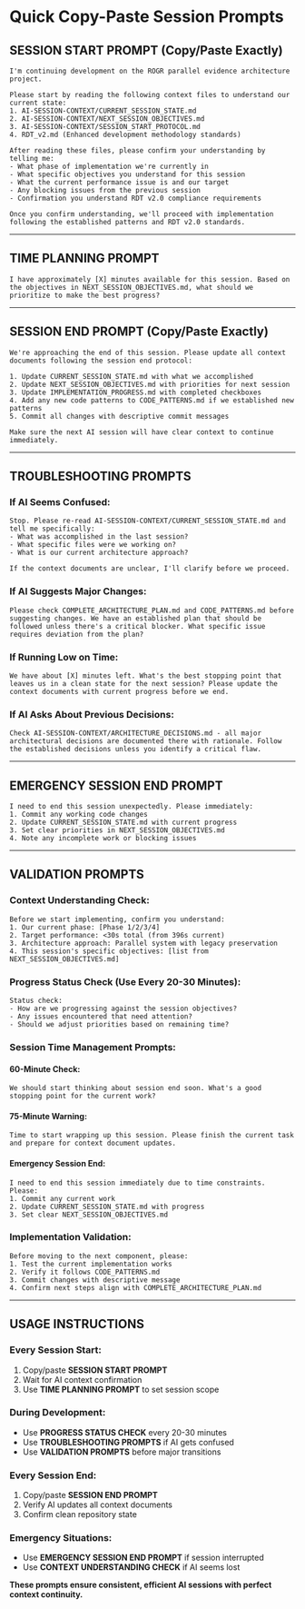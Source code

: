 # Quick Copy-Paste Session Prompts

## **SESSION START PROMPT (Copy/Paste Exactly)**

```
I'm continuing development on the ROGR parallel evidence architecture project. 

Please start by reading the following context files to understand our current state:
1. AI-SESSION-CONTEXT/CURRENT_SESSION_STATE.md
2. AI-SESSION-CONTEXT/NEXT_SESSION_OBJECTIVES.md  
3. AI-SESSION-CONTEXT/SESSION_START_PROTOCOL.md
4. RDT_v2.md (Enhanced development methodology standards)

After reading these files, please confirm your understanding by telling me:
- What phase of implementation we're currently in
- What specific objectives you understand for this session
- What the current performance issue is and our target
- Any blocking issues from the previous session
- Confirmation you understand RDT v2.0 compliance requirements

Once you confirm understanding, we'll proceed with implementation following the established patterns and RDT v2.0 standards.
```

---

## **TIME PLANNING PROMPT**

```
I have approximately [X] minutes available for this session. Based on the objectives in NEXT_SESSION_OBJECTIVES.md, what should we prioritize to make the best progress?
```

---

## **SESSION END PROMPT (Copy/Paste Exactly)**

```
We're approaching the end of this session. Please update all context documents following the session end protocol:

1. Update CURRENT_SESSION_STATE.md with what we accomplished
2. Update NEXT_SESSION_OBJECTIVES.md with priorities for next session  
3. Update IMPLEMENTATION_PROGRESS.md with completed checkboxes
4. Add any new code patterns to CODE_PATTERNS.md if we established new patterns
5. Commit all changes with descriptive commit messages

Make sure the next AI session will have clear context to continue immediately.
```

---

## **TROUBLESHOOTING PROMPTS**

### **If AI Seems Confused:**
```
Stop. Please re-read AI-SESSION-CONTEXT/CURRENT_SESSION_STATE.md and tell me specifically:
- What was accomplished in the last session?
- What specific files were we working on?
- What is our current architecture approach?

If the context documents are unclear, I'll clarify before we proceed.
```

### **If AI Suggests Major Changes:**
```
Please check COMPLETE_ARCHITECTURE_PLAN.md and CODE_PATTERNS.md before suggesting changes. We have an established plan that should be followed unless there's a critical blocker. What specific issue requires deviation from the plan?
```

### **If Running Low on Time:**
```
We have about [X] minutes left. What's the best stopping point that leaves us in a clean state for the next session? Please update the context documents with current progress before we end.
```

### **If AI Asks About Previous Decisions:**
```
Check AI-SESSION-CONTEXT/ARCHITECTURE_DECISIONS.md - all major architectural decisions are documented there with rationale. Follow the established decisions unless you identify a critical flaw.
```

---

## **EMERGENCY SESSION END PROMPT**

```
I need to end this session unexpectedly. Please immediately:
1. Commit any working code changes
2. Update CURRENT_SESSION_STATE.md with current progress
3. Set clear priorities in NEXT_SESSION_OBJECTIVES.md
4. Note any incomplete work or blocking issues
```

---

## **VALIDATION PROMPTS**

### **Context Understanding Check:**
```
Before we start implementing, confirm you understand:
1. Our current phase: [Phase 1/2/3/4]
2. Target performance: <30s total (from 396s current)
3. Architecture approach: Parallel system with legacy preservation
4. This session's specific objectives: [list from NEXT_SESSION_OBJECTIVES.md]
```

### **Progress Status Check (Use Every 20-30 Minutes):**
```
Status check: 
- How are we progressing against the session objectives?
- Any issues encountered that need attention?  
- Should we adjust priorities based on remaining time?
```

### **Session Time Management Prompts:**

#### **60-Minute Check:**
```
We should start thinking about session end soon. What's a good stopping point for the current work?
```

#### **75-Minute Warning:**
```
Time to start wrapping up this session. Please finish the current task and prepare for context document updates.
```

#### **Emergency Session End:**
```
I need to end this session immediately due to time constraints. Please:
1. Commit any current work
2. Update CURRENT_SESSION_STATE.md with progress
3. Set clear NEXT_SESSION_OBJECTIVES.md
```

### **Implementation Validation:**
```
Before moving to the next component, please:
1. Test the current implementation works
2. Verify it follows CODE_PATTERNS.md
3. Commit changes with descriptive message
4. Confirm next steps align with COMPLETE_ARCHITECTURE_PLAN.md
```

---

## **USAGE INSTRUCTIONS**

### **Every Session Start:**
1. Copy/paste **SESSION START PROMPT**
2. Wait for AI context confirmation
3. Use **TIME PLANNING PROMPT** to set session scope

### **During Development:**
- Use **PROGRESS STATUS CHECK** every 20-30 minutes
- Use **TROUBLESHOOTING PROMPTS** if AI gets confused
- Use **VALIDATION PROMPTS** before major transitions

### **Every Session End:**
1. Copy/paste **SESSION END PROMPT** 
2. Verify AI updates all context documents
3. Confirm clean repository state

### **Emergency Situations:**
- Use **EMERGENCY SESSION END PROMPT** if session interrupted
- Use **CONTEXT UNDERSTANDING CHECK** if AI seems lost

**These prompts ensure consistent, efficient AI sessions with perfect context continuity.**
